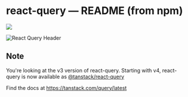 # react-query — README (from npm)

<img src="https://static.scarf.sh/a.png?x-pxid=be2d8a11-9712-4c1d-9963-580b2d4fb133" />

![React Query Header](https://github.com/tannerlinsley/react-query/raw/main/media/repo-dark.png)

## Note

You're looking at the v3 version of react-query. Starting with v4, react-query is now available as [@tanstack/react-query](https://www.npmjs.com/package/@tanstack/react-query)

Find the docs at https://tanstack.com/query/latest

<!-- Use the force, Luke -->
